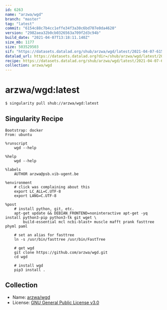 ```yaml
---
id: 6263
name: "arzwa/wgd"
branch: "master"
tag: "latest"
commit: "6154c88c7b4cc1effe34f3a30c6bd707e0da4620"
version: "2982aea32b0cb0326563a709f2d3c94b"
build_date: "2021-04-07T13:18:11.140Z"
size_mb: 1177
size: 503529503
sif: "https://datasets.datalad.org/shub/arzwa/wgd/latest/2021-04-07-6154c88c-2982aea3/2982aea32b0cb0326563a709f2d3c94b.simg"
datalad_url: https://datasets.datalad.org?dir=/shub/arzwa/wgd/latest/2021-04-07-6154c88c-2982aea3/
recipe: https://datasets.datalad.org/shub/arzwa/wgd/latest/2021-04-07-6154c88c-2982aea3/Singularity
collection: arzwa/wgd
---
```


# arzwa/wgd:latest

```bash
$ singularity pull shub://arzwa/wgd:latest
```

## Singularity Recipe

```singularity
Bootstrap: docker
From: ubuntu

%runscript
	wgd --help

%help
	wgd --help

%labels
	AUTHOR arzwa@psb.vib-ugent.be

%environment
	# click was complaining about this
	export LC_ALL=C.UTF-8
	export LANG=C.UTF-8

%post
	# install python, git, etc.
	apt-get update && DEBIAN_FRONTEND=noninteractive apt-get -yq install python3-pip python3-tk git wget \
	    build-essential mcl ncbi-blast+ muscle mafft prank fasttree phyml paml

	# set an alias for fasttree
	ln -s /usr/bin/fasttree /usr/bin/FastTree

	# get wgd
	git clone https://github.com/arzwa/wgd.git
	cd wgd

	# install wgd
	pip3 install .
```

## Collection

 - Name: [arzwa/wgd](https://github.com/arzwa/wgd)
 - License: [GNU General Public License v3.0](https://api.github.com/licenses/gpl-3.0)

